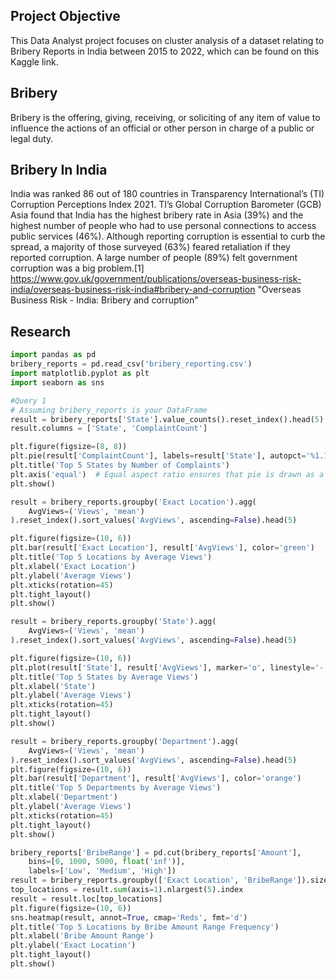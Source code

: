 ## Project Objective

This Data Analyst project focuses on cluster analysis of a dataset relating to Bribery Reports in India between 2015 to 2022, which can be found on this Kaggle link. 

## Bribery

Bribery is the offering, giving, receiving, or soliciting of any item of value to influence the actions of an official or other person in charge of a public or legal duty.

## Bribery In India

India was ranked 86 out of 180 countries in Transparency International’s (TI) Corruption Perceptions Index 2021. TI’s Global Corruption Barometer (GCB) Asia found that India has the highest bribery rate in Asia (39%) and the highest number of people who had to use personal connections to access public services (46%). Although reporting corruption is essential to curb the spread, a majority of those surveyed (63%) feared retaliation if they reported corruption. A large number of people (89%) felt government corruption was a big problem.[1] https://www.gov.uk/government/publications/overseas-business-risk-india/overseas-business-risk-india#bribery-and-corruption "Overseas Business Risk - India: Bribery and corruption"

## Research

```python
import pandas as pd
bribery_reports = pd.read_csv('bribery_reporting.csv')
import matplotlib.pyplot as plt
import seaborn as sns

#Query 1
# Assuming bribery_reports is your DataFrame
result = bribery_reports['State'].value_counts().reset_index().head(5)
result.columns = ['State', 'ComplaintCount']

plt.figure(figsize=(8, 8))
plt.pie(result['ComplaintCount'], labels=result['State'], autopct='%1.1f%%', startangle=140, colors=['orange', 'lightblue', 'green', 'red', 'purple'])
plt.title('Top 5 States by Number of Complaints')
plt.axis('equal')  # Equal aspect ratio ensures that pie is drawn as a circle.
plt.show()
```

```python
result = bribery_reports.groupby('Exact Location').agg(
    AvgViews=('Views', 'mean')
).reset_index().sort_values('AvgViews', ascending=False).head(5)

plt.figure(figsize=(10, 6))
plt.bar(result['Exact Location'], result['AvgViews'], color='green')
plt.title('Top 5 Locations by Average Views')
plt.xlabel('Exact Location')
plt.ylabel('Average Views')
plt.xticks(rotation=45)
plt.tight_layout()
plt.show()
```

```python
result = bribery_reports.groupby('State').agg(
    AvgViews=('Views', 'mean')
).reset_index().sort_values('AvgViews', ascending=False).head(5)

plt.figure(figsize=(10, 6))
plt.plot(result['State'], result['AvgViews'], marker='o', linestyle='-', color='purple')
plt.title('Top 5 States by Average Views')
plt.xlabel('State')
plt.ylabel('Average Views')
plt.xticks(rotation=45)
plt.tight_layout()
plt.show()
```

```python
result = bribery_reports.groupby('Department').agg(
    AvgViews=('Views', 'mean')
).reset_index().sort_values('AvgViews', ascending=False).head(5)
plt.figure(figsize=(10, 6))
plt.bar(result['Department'], result['AvgViews'], color='orange')
plt.title('Top 5 Departments by Average Views')
plt.xlabel('Department')
plt.ylabel('Average Views')
plt.xticks(rotation=45)
plt.tight_layout()
plt.show()
```

```python
bribery_reports['BribeRange'] = pd.cut(bribery_reports['Amount'], 
    bins=[0, 1000, 5000, float('inf')], 
    labels=['Low', 'Medium', 'High'])
result = bribery_reports.groupby(['Exact Location', 'BribeRange']).size().unstack(fill_value=0)
top_locations = result.sum(axis=1).nlargest(5).index
result = result.loc[top_locations]
plt.figure(figsize=(10, 6))
sns.heatmap(result, annot=True, cmap='Reds', fmt='d')
plt.title('Top 5 Locations by Bribe Amount Range Frequency')
plt.xlabel('Bribe Amount Range')
plt.ylabel('Exact Location')
plt.tight_layout()
plt.show()
```
